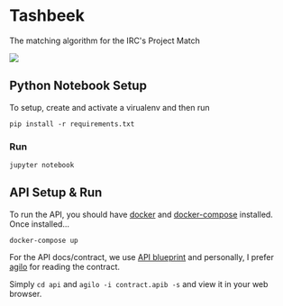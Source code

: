 # Tashbeek

The matching algorithm for the IRC's Project Match

![](https://media.giphy.com/media/dh2XvZthDl7ag/giphy.gif)

## Python Notebook Setup

To setup, create and activate a virualenv and then run

`pip install -r requirements.txt`

### Run

`jupyter notebook`

## API Setup & Run

To run the API, you should have [docker](https://www.docker.com/) and
[docker-compose](https://docs.docker.com/compose/) installed. Once installed...

`docker-compose up`

For the API docs/contract, we use [API blueprint](https://apiblueprint.org/)
and personally, I prefer [agilo](https://github.com/danielgtaylor/aglio) for
reading the contract. 

Simply `cd api` and `agilo -i contract.apib -s` and view it in your web
browser.

